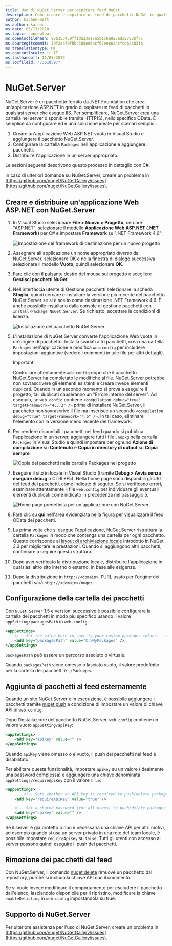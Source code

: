 ```yaml
---
title: Uso di NuGet.Server per ospitare feed NuGet
description: Come creare e ospitare un feed di pacchetti NuGet in qualsiasi server che esegue IIS usando NuGet.Server e rendendo i pacchetti disponibili tramite HTTP e OData.
author: karann-msft
ms.author: karann
ms.date: 03/13/2018
ms.topic: conceptual
ms.openlocfilehash: 82b353450ff1da23a17e5b1c6a825ad32782bf75
ms.sourcegitcommit: 39f2ae79fbbc308e06acf67ee8e24cfcdb2c831b
ms.translationtype: MT
ms.contentlocale: it-IT
ms.lasthandoff: 11/05/2019
ms.locfileid: "73610597"
---
```

# <a name="nugetserver"></a>NuGet.Server

NuGet.Server è un pacchetto fornito da .NET Foundation che crea un'applicazione ASP.NET in grado di ospitare un feed di pacchetti in qualsiasi server che esegue IIS. Per semplificare, NuGet.Server crea una cartella nel server disponibile tramite HTTP(S), nello specifico OData. È semplice da configurare ed è una soluzione ideale per scenari semplici.

1. Creare un'applicazione Web ASP.NET vuota in Visual Studio e aggiungere il pacchetto NuGet.Server.
1. Configurare la cartella `Packages` nell'applicazione e aggiungere i pacchetti.
1. Distribuire l'applicazione in un server appropriato.

Le sezioni seguenti descrivono questo processo in dettaglio con C#.

In caso di ulteriori domande su NuGet.Server, creare un problema in [https://github.com/nuget/NuGetGallery/issues](https://github.com/nuget/NuGetGallery/issues).

## <a name="create-and-deploy-an-aspnet-web-application-with-nugetserver"></a>Creare e distribuire un'applicazione Web ASP.NET con NuGet.Server

1. In Visual Studio selezionare **File > Nuovo > Progetto**, cercare "ASP.NET", selezionare il modello **Applicazione Web ASP.NET (.NET Framework)** per C# e impostare **Framework** su ".NET Framework 4.6":

    ![Impostazione del framework di destinazione per un nuovo progetto](media/Hosting_01-NuGet.Server-Set4.6.png)

1. Assegnare all'applicazione un nome appropriato *diverso* da NuGet.Server, selezionare OK e nella finestra di dialogo successiva selezionare il modello **Vuoto**, quindi selezionare **OK**.

1. Fare clic con il pulsante destro del mouse sul progetto e scegliere **Gestisci pacchetti NuGet**.

1. Nell'interfaccia utente di Gestione pacchetti selezionare la scheda **Sfoglia**, quindi cercare e installare la versione più recente del pacchetto NuGet.Server se si è scelto come destinazione .NET Framework 4.6. È anche possibile installarlo dalla console di gestione pacchetti con `Install-Package NuGet.Server`. Se richiesto, accettare le condizioni di licenza.

    ![Installazione del pacchetto NuGet.Server](media/Hosting_02-NuGet.Server-Package.png)

1. L'installazione di NuGet.Server converte l'applicazione Web vuota in un'origine di pacchetto. Installa svariati altri pacchetti, crea una cartella `Packages` nell'applicazione e modifica `web.config` per includere impostazioni aggiuntive (vedere i commenti in tale file per altri dettagli).

    > [!Important]
    > Controllare attentamente `web.config` dopo che il pacchetto NuGet.Server ha completato le modifiche al file. NuGet.Server potrebbe non sovrascrivere gli elementi esistenti e creare invece elementi duplicati. Quando in un secondo momento si prova a eseguire il progetto, tali duplicati causeranno un "Errore interno del server". Ad esempio, se `web.config` contiene `<compilation debug="true" targetFramework="4.5.2" />` prima di installare NuGet.Server, il pacchetto non sovrascrive il file ma inserisce un secondo `<compilation debug="true" targetFramework="4.6" />`. In tal caso, eliminare l'elemento con la versione meno recente del framework.

1. Per rendere disponibili i pacchetti nel feed quando si pubblica l'applicazione in un server, aggiungere tutti i file `.nupkg` nella cartella `Packages` in Visual Studio e quindi impostare per ognuno **Azione di compilazione** su **Contenuto** e **Copia in directory di output** su **Copia sempre**:

    ![Copia dei pacchetti nella cartella Packages nel progetto](media/Hosting_03-NuGet.Server-Package-Folder.png)

1. Eseguire il sito in locale in Visual Studio (tramite **Debug > Avvia senza eseguire debug** o CTRL+F5). Nella home page sono disponibili gli URL del feed dei pacchetti, come indicato di seguito. Se si verificano errori, esaminare attentamente il file `web.config` per individuare gli eventuali elementi duplicati come indicato in precedenza nel passaggio 5.

    ![Home page predefinita per un'applicazione con NuGet.Server](media/Hosting_04-NuGet.Server-FeedHomePage.png)

1. Fare clic su **qui** nell'area evidenziata nella figura per visualizzare il feed OData dei pacchetti.

1. La prima volta che si esegue l'applicazione, NuGet.Server ristruttura la cartella `Packages` in modo che contenga una cartella per ogni pacchetto. Questo corrisponde al [layout di archiviazione locale](https://blog.nuget.org/20151118/nuget-3.3.html#folder-based-repository-commands) introdotto in NuGet 3.3 per migliorare le prestazioni. Quando si aggiungono altri pacchetti, continuare a seguire questa struttura.

1. Dopo aver verificato la distribuzione locale, distribuire l'applicazione in qualsiasi altro sito interno o esterno, in base alle esigenze.

1. Dopo la distribuzione in `http://<domain>`, l'URL usato per l'origine dei pacchetti sarà `http://<domain>/nuget`.

## <a name="configuring-the-packages-folder"></a>Configurazione della cartella dei pacchetti

Con `NuGet.Server` 1.5 e versioni successive è possibile configurare la cartella dei pacchetti in modo più specifico usando il valore `appSetting/packagesPath` in `web.config`:

```xml
<appSettings>
    <!-- Set the value here to specify your custom packages folder. -->
    <add key="packagesPath" value="C:\MyPackages" />
</appSettings>
```

`packagesPath` può essere un percorso assoluto o virtuale.

Quando `packagesPath` viene omesso o lasciato vuoto, il valore predefinito per la cartella dei pacchetti è `~/Packages`.

## <a name="adding-packages-to-the-feed-externally"></a>Aggiunta di pacchetti al feed esternamente

Quando un sito NuGet.Server è in esecuzione, è possibile aggiungere i pacchetti tramite [nuget push](../reference/cli-reference/cli-ref-push.md) a condizione di impostare un valore di chiave API in `web.config`.

Dopo l'installazione del pacchetto NuGet.Server, `web.config` contiene un valore vuoto `appSetting/apiKey`:

```xml
<appSettings>
    <add key="apiKey" value="" />
</appSettings>
```

Quando `apiKey` viene omesso o è vuoto, il push dei pacchetti nel feed è disabilitato.

Per abilitare questa funzionalità, impostare `apiKey` su un valore (idealmente una password complessa) e aggiungere una chiave denominata `appSettings/requireApiKey` con il valore `true`:

```xml
<appSettings>
        <!-- Sets whether an API Key is required to push/delete packages -->
    <add key="requireApiKey" value="true" />

    <!-- Set a shared password (for all users) to push/delete packages -->
    <add key="apiKey" value="" />
</appSettings>
```

Se il server è già protetto o non è necessaria una chiave API per altri motivi, ad esempio quando si usa un server privato in una rete del team locale, è possibile impostare `requireApiKey` su `false`. Tutti gli utenti con accesso al server possono quindi eseguire il push dei pacchetti.

## <a name="removing-packages-from-the-feed"></a>Rimozione dei pacchetti dal feed

Con NuGet.Server, il comando [nuget delete](../reference/cli-reference/cli-ref-delete.md) rimuove un pacchetto dal repository, purché si includa la chiave API con il commento.

Se si vuole invece modificare il comportamento per escludere il pacchetto dall'elenco, lasciandolo disponibile per il ripristino, modificare la chiave `enableDelisting` in `web.config` impostandola su true.

## <a name="nugetserver-support"></a>Supporto di NuGet.Server

Per ulteriore assistenza per l'uso di NuGet.Server, creare un problema in [https://github.com/nuget/NuGetGallery/issues](https://github.com/nuget/NuGetGallery/issues).